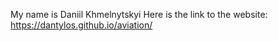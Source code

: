 My name is Daniil Khmelnytskyi
Here is the link to the website:
https://dantylos.github.io/aviation/
